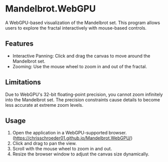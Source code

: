 # Mandelbrot.WebGPU
A WebGPU-based visualization of the Mandelbrot set. This program allows users to explore the fractal interactively with mouse-based controls.

## Features
- Interactive Panning: Click and drag the canvas to move around the Mandelbrot set.
- Zooming: Use the mouse wheel to zoom in and out of the fractal.

## Limitations
Due to WebGPU's 32-bit floating-point precision, you cannot zoom infinitely into the Mandelbrot set. The precision constraints cause details to become less accurate at extreme zoom levels.

## Usage
1. Open the application in a WebGPU-supported browser. (https://chrisschroeder01.github.io/Mandelbrot.WebGPU/)
2. Click and drag to pan the view.
3. Scroll with the mouse wheel to zoom in and out.
4. Resize the browser window to adjust the canvas size dynamically.
